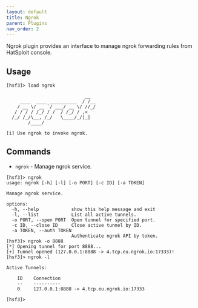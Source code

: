 ```yaml
---
layout: default
title: Ngrok
parent: Plugins
nav_order: 2
---
```


Ngrok plugin provides an interface to manage ngrok forwarding rules from HatSploit console.

## Usage

```hsf
[hsf3]> load ngrok

                             __
     ____  ____ __________  / /__
    / __ \/ __ `/ ___/ __ \/ //_/
   / / / / /_/ / /  / /_/ / ,<
  /_/ /_/\__, /_/   \____/_/|_|
        /____/

[i] Use ngrok to invoke ngrok.
```

## Commands

* `ngrok` - Manage ngrok service.

```hsf
[hsf3]> ngrok
usage: ngrok [-h] [-l] [-o PORT] [-c ID] [-a TOKEN]

Manage ngrok service.

options:
  -h, --help            show this help message and exit
  -l, --list            List all active tunnels.
  -o PORT, --open PORT  Open tunnel for specified port.
  -c ID, --close ID     Close active tunnel by ID.
  -a TOKEN, --auth TOKEN
                        Authenticate ngrok API by token.
[hsf3]> ngrok -o 8888
[*] Opening tunnel for port 8888...
[+] Tunnel opened (127.0.0.1:8888 -> 4.tcp.eu.ngrok.io:17333)!
[hsf3]> ngrok -l

Active Tunnels:

    ID    Connection
    --    ----------
    0     127.0.0.1:8888 -> 4.tcp.eu.ngrok.io:17333

[hsf3]>
```